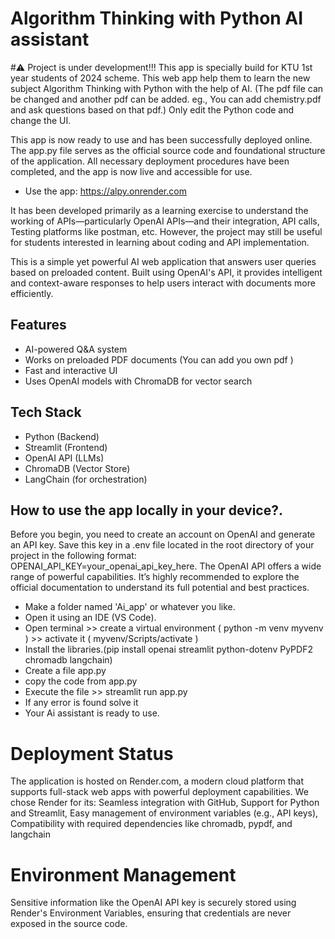 #  Algorithm Thinking with Python AI assistant
#⚠️ Project is under development!!!
This app is specially build for KTU 1st year students of 2024 scheme. This web app help them to learn the new subject Algorithm Thinking with Python with the help of AI.
(The pdf file can be changed and another pdf can be added. eg., You can add chemistry.pdf and ask questions based on that pdf.)
Only edit the Python code and change the UI.

This app is now ready to use and has been successfully deployed online. The app.py file serves as the official source code and foundational structure of the application. All necessary deployment procedures have been completed, and the app is now live and accessible for use.
- Use the app: https://alpy.onrender.com

It has been developed primarily as a learning exercise to understand the working of APIs—particularly OpenAI APIs—and their integration, API calls, Testing platforms like postman, etc. However, the project may still be useful for students interested in learning about coding and API implementation.

This is a simple yet powerful AI web application that answers user queries based on preloaded content. Built using OpenAI's API, it provides intelligent and context-aware responses to help users interact with documents more efficiently.

##  Features

-  AI-powered Q&A system  
-  Works on preloaded PDF documents  (You can add you own pdf )
-  Fast and interactive UI  
-  Uses OpenAI models with ChromaDB for vector search  

##  Tech Stack

- Python (Backend)
- Streamlit (Frontend)
- OpenAI API (LLMs)
- ChromaDB (Vector Store)
- LangChain (for orchestration)

## How to use the app locally in your device?.

Before you begin, you need to create an account on OpenAI and generate an API key. Save this key in a .env file located in the root directory of your project in the following format:
OPENAI_API_KEY=your_openai_api_key_here.
The OpenAI API offers a wide range of powerful capabilities. It’s highly recommended to explore the official documentation to understand its full potential and best practices.

- Make a folder named 'Ai_app' or whatever you like.
- Open it using an IDE (VS Code).
- Open terminal >> create a virtual environment ( python -m  venv myvenv ) >> activate it ( myvenv/Scripts/activate )
- Install the libraries.(pip install openai streamlit python-dotenv PyPDF2 chromadb langchain)
- Create a file app.py
- copy the code from app.py
- Execute the file >> streamlit run app.py
- If any error is found solve it
- Your Ai assistant is ready to use.

 # Deployment Status
 The application is hosted on Render.com, a modern cloud platform that supports full-stack web apps with powerful deployment capabilities. We chose Render for its: Seamless integration with GitHub, Support for Python and Streamlit, Easy management of environment variables (e.g., API keys), Compatibility with required dependencies like chromadb, pypdf, and langchain

# Environment Management
Sensitive information like the OpenAI API key is securely stored using Render's Environment Variables, ensuring that credentials are never exposed in the source code.
